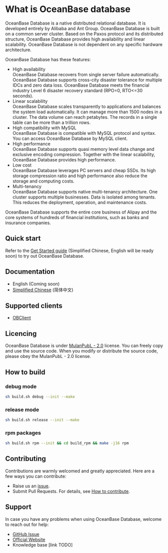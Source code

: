 # What is OceanBase database

OceanBase Database is a native distributed relational database. It is developed entirely by Alibaba and Ant Group. OceanBase Database is built on a common server cluster. Based on the Paxos protocol and its distributed structure, OceanBase Database provides high availability and linear scalability. OceanBase Database is not dependent on any specific hardware architecture.

OceanBase Database has these features:

- High availability</br>
    OceanBase Database recovers from single server failure automatically. OceanBase Database supports cross-city disaster tolerance for multiple IDCs and zero data loss. OceanBase Database meets the financial industry Level 6 disaster recovery standard (RPO=0, RTO<=30 seconds).
- Linear scalability</br>
    OceanBase Database scales transparently to applications and balances the system load automatically. It can manage more than 1500 nodes in a cluster. The data volume can reach petabytes. The records in a single table can be more than a trillion rows.
- High compatibility with MySQL</br>
    OceanBase Database is compatible with MySQL protocol and syntax. You can access OceanBase Database by MySQL client.
- High performance</br>
    OceanBase Database supports quasi memory level data change and exclusive encoding compression. Together with the linear scalability, OceanBase Database provides high performance.
- Low cost</br>
    OceanBase Database leverages PC servers and cheap SSDs. Its high storage compression ratio and high performance also reduce the storage and computing costs.
- Multi-tenancy</br>
    OceanBase Database supports native multi-tenancy architecture. One cluster supports multiple businesses. Data is isolated among tenants. This reduces the deployment, operation, and maintenance costs.

OceanBase Database supports the entire core business of Alipay and the core systems of hundreds of financial institutions, such as banks and insurance companies.

## Quick start

Refer to the [Get Started guide](https://open.oceanbase.com/quickStart) (Simplified Chinese, English will be ready soon) to try out OceanBase Database.

## Documentation

- English (Coming soon)
- [Simplified Chinese](https://open.oceanbase.com/docs) (简体中文)

## Supported clients

- [OBClient](https://github.com/oceanbase/obclient)

## Licencing

OceanBase Database is under [MulanPubL - 2.0](https://license.coscl.org.cn/MulanPubL-2.0/index.html) license. You can freely copy and use the source code. When you modify or distribute the source code, please obey the MulanPubL - 2.0 license.

## How to build

### debug mode
```sh
sh build.sh debug --init --make
```

### release mode
```sh
sh build.sh release --init --make
```

### rpm packages
```sh
sh build.sh rpm --init && cd build_rpm && make -j16 rpm
```

## Contributing

Contributions are warmly welcomed and greatly appreciated. Here are a few ways you can contribute:

- Raise us an [issue](https://github.com/oceanbase/oceanbase/issues).
- Submit Pull Requests. For details, see [How to contribute](CONTRIBUTING.md).

## Support

In case you have any problems when using OceanBase Database, welcome to reach out for help:

- [GitHub Issue](https://github.com/oceanbase/oceanbase/issues)
- [Official Website](https://open.oceanbase.com/)
- Knowledge base [link TODO]
